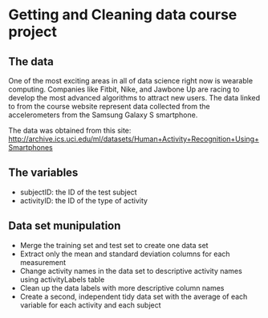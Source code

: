 # Getting and Cleaning data course project

## The data

One of the most exciting areas in all of data science right now is wearable computing. Companies like Fitbit, Nike, and Jawbone Up are racing to develop the most advanced algorithms to attract new users. The data linked to from the course website represent data collected from the accelerometers from the Samsung Galaxy S smartphone.

The data was obtained from this site: http://archive.ics.uci.edu/ml/datasets/Human+Activity+Recognition+Using+Smartphones



## The variables

* subjectID: the ID of the test subject
* activityID: the ID of the type of activity


## Data set munipulation

* Merge the training set and test set to create one data set
* Extract only the mean and standard deviation columns for each measurement
* Change activity names in the data set to descriptive activity names using activityLabels table
* Clean up the data labels with more descriptive column names
* Create a second, independent tidy data set with the average of each variable for each activity and each subject 
